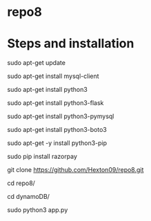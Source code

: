 # repo8
# Steps and installation

sudo apt-get update

sudo apt-get install mysql-client

sudo apt-get install python3

sudo apt-get install python3-flask

sudo apt-get install python3-pymysql

sudo apt-get install python3-boto3

sudo apt-get -y install python3-pip

sudo pip install razorpay

git clone https://github.com/Hexton09/repo8.git

cd repo8/

cd dynamoDB/

sudo python3 app.py
